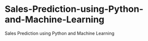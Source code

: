 # Sales-Prediction-using-Python-and-Machine-Learning
Sales Prediction using Python and Machine Learning
